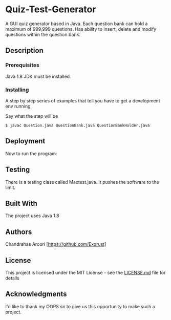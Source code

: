 # Quiz-Test-Generator

A GUI quiz generator based in Java. Each question bank can hold a maximum of 999,999 questions. Has ability to insert, delete and modify questions within the question bank.

## Description





### Prerequisites

Java 1.8 JDK must be installed.

### Installing

A step by step series of examples that tell you have to get a development env running

Say what the step will be

```
$ javac Question.java QuestionBank.java QuestionBankHolder.java
```

## Deployment

Now to run the program:

## Testing

There is a testing class called Maxtest.java. It pushes the software to the limit.

## Built With

The project uses Java 1.8

## Authors

Chandrahas Aroori [https://github.com/Exorust]

## License

This project is licensed under the MIT License - see the [LICENSE.md](LICENSE.md) file for details

## Acknowledgments

I'd like to thank my OOPS sir to give us this opportunity to make such a project.
